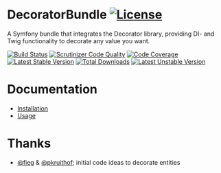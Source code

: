 # DecoratorBundle [![License](https://poser.pugx.org/cleentfaar/decorator-bundle/license.svg)](https://packagist.org/packages/cleentfaar/decorator-bundle)

A Symfony bundle that integrates the Decorator library, providing DI- and Twig functionality to decorate any value you want.

[![Build Status](https://secure.travis-ci.org/cleentfaar/CLDecoratorBundle.svg)](http://travis-ci.org/cleentfaar/CLDecoratorBundle)
[![Scrutinizer Code Quality](https://scrutinizer-ci.com/g/cleentfaar/CLDecoratorBundle/badges/quality-score.png?b=master)](https://scrutinizer-ci.com/g/cleentfaar/CLDecoratorBundle/?branch=master)
[![Code Coverage](https://scrutinizer-ci.com/g/cleentfaar/CLDecoratorBundle/badges/coverage.png?b=master)](https://scrutinizer-ci.com/g/cleentfaar/CLDecoratorBundle/?branch=master)<br/>
[![Latest Stable Version](https://poser.pugx.org/cleentfaar/decorator-bundle/v/stable.svg)](https://packagist.org/packages/cleentfaar/decorator-bundle)
[![Total Downloads](https://poser.pugx.org/cleentfaar/decorator-bundle/downloads.svg)](https://packagist.org/packages/cleentfaar/decorator-bundle)
[![Latest Unstable Version](https://poser.pugx.org/cleentfaar/decorator-bundle/v/unstable.svg)](https://packagist.org/packages/cleentfaar/decorator-bundle)


# Documentation
- [Installation](Resources/doc/installation.md)
- [Usage](Resources/doc/usage.md)


# Thanks
- [@fieg](https://github.com/fieg) & [@pkruithof](https://github.com/pkruithof); initial code ideas to decorate entities
